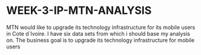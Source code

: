 # WEEK-3-IP-MTN-ANALYSIS
MTN would like to upgrade its technology infrastructure for its mobile users in Cote d`Ivoire. I have six data sets from which i should base my analysis on. The business goal is to upgrade its technology infrastructure for mobile users 
